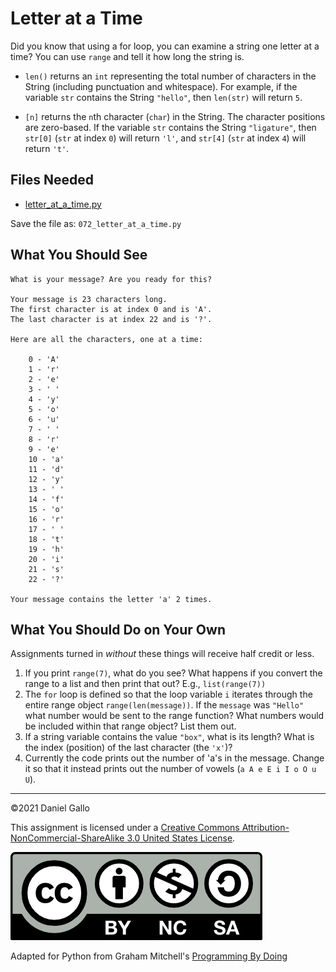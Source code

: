 # Letter at a Time


Did you know that using a for loop, you can examine a string one letter at a time? You can use `range` and tell it how long the string is.


* `len()` returns an `int`
 representing the total number of characters in the String
 (including punctuation and whitespace). For example, if
 the variable `str` contains the String `"hello"`, then `len(str)` will
 return `5`.

 * `[n]` returns the
 `n`th character (`char`)
 in the String. The character positions are zero-based. If the variable `str` contains the String `"ligature"`, then `str[0]` (`str` at index `0`) will return `'l'`, and `str[4]` (`str` at index `4`) will return `'t'`.


## Files Needed
* [letter_at_a_time.py](examples/letter_at_a_time.py)

Save the file as: `072_letter_at_a_time.py`

What You Should See
-------------------
```
What is your message? Are you ready for this?

Your message is 23 characters long.
The first character is at index 0 and is 'A'.
The last character is at index 22 and is '?'.

Here are all the characters, one at a time:

    0 - 'A'
    1 - 'r'
    2 - 'e'
    3 - ' '
    4 - 'y'
    5 - 'o'
    6 - 'u'
    7 - ' '
    8 - 'r'
    9 - 'e'
    10 - 'a'
    11 - 'd'
    12 - 'y'
    13 - ' '
    14 - 'f'
    15 - 'o'
    16 - 'r'
    17 - ' '
    18 - 't'
    19 - 'h'
    20 - 'i'
    21 - 's'
    22 - '?'

Your message contains the letter 'a' 2 times.
```

What You Should Do on Your Own
------------------------------
Assignments turned in *without* these things will receive
half credit or less.

1. If you print `range(7)`, what do you see? What happens if you convert the range to a list and then print that out? E.g., `list(range(7))`
2. The `for` loop is defined so that the loop variable `i` iterates through the entire range object `range(len(message))`. If the `message` was `"Hello"` what number would be sent to the range function? What numbers would be included within that range object? List them out.
3. If a string variable contains the value `"box"`, what is its length? What is the index (position) of the last character (the `'x'`)?
4. Currently the code prints out the number of 'a's in the message. Change it so that it instead prints out the number of vowels (`a A e E i I o O u U`).

---


©2021 Daniel Gallo


This assignment is licensed under a
[Creative Commons Attribution-NonCommercial-ShareAlike 3.0 United States License](https://creativecommons.org/licenses/by-nc-sa/3.0/us/deed.en_US).  

![Creative Commons License](images/by-nc-sa.png)





Adapted for Python from Graham Mitchell's [Programming By Doing](https://programmingbydoing.com/)